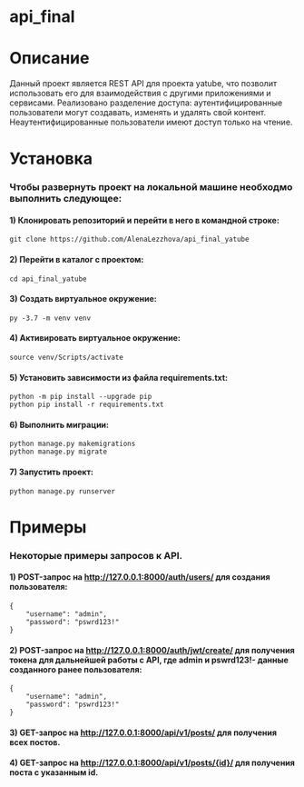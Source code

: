 # api_final
# Описание
Данный проект является REST API для проекта yatube, что позволит использовать его для взаимодействия с другими приложениями и сервисами.
Реализовано разделение доступа: аутентифицированные пользователи могут создавать, изменять и удалять свой контент. Неаутентифицированные пользователи имеют доступ только на чтение.

# Установка
### Чтобы развернуть проект на локальной машине необходмо выполнить следующее:
#### 1) Клонировать репозиторий и перейти в него в командной строке:
```
git clone https://github.com/AlenaLezzhova/api_final_yatube
```
#### 2) Перейти в каталог с проектом:
```
cd api_final_yatube
```
#### 3) Создать виртуальное окружение:
```
py -3.7 -m venv venv
```
#### 4) Активировать виртуальное окружение:
```
source venv/Scripts/activate
```
#### 5) Установить зависимости из файла requirements.txt:
```
python -m pip install --upgrade pip
python pip install -r requirements.txt
```
#### 6) Выполнить миграции:
```
python manage.py makemigrations
python manage.py migrate
```
#### 7) Запустить проект:
```
python manage.py runserver
```

# Примеры
### Некоторые примеры запросов к API.

#### 1) POST-запрос на http://127.0.0.1:8000/auth/users/ для создания пользователя:
```
{
    "username": "admin",
    "password": "pswrd123!"
}
```

#### 2) POST-запрос на http://127.0.0.1:8000/auth/jwt/create/ для получения токена для дальнейшей работы с API, где admin и pswrd123!- данные созданного ранее пользователя:
```
{
    "username": "admin",
    "password": "pswrd123!"
}
```
#### 3) GET-запрос на http://127.0.0.1:8000/api/v1/posts/ для получения всех постов.
#### 4) GET-запрос на http://127.0.0.1:8000/api/v1/posts/{id}/ для получения поста с указанным id.
